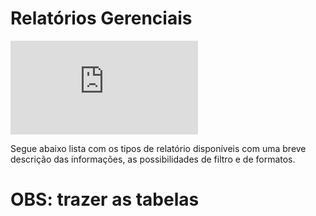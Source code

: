 # Relatórios Gerenciais

<div class="video-container">
  <iframe
    src="https://player.vimeo.com/video/1121523645"
    title="Tutoria Vimeo"
    frameborder="0"
    allow="autoplay; fullscreen; picture-in-picture"
    allowfullscreen>
  </iframe>
</div>

Segue abaixo lista com os tipos de relatório disponíveis com uma breve descrição das informações, as possibilidades de filtro e de formatos.

# OBS: trazer as tabelas 
